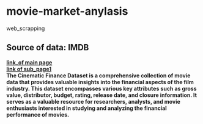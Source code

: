 # movie-market-anylasis
web_scrapping
## Source of data: IMDB<br>
[**link_of main page**](https://www.boxofficemojo.com/showdown/)
<br>
[**link of sub_page1**](https://www.boxofficemojo.com/showdown/sd943519236/?ref_=bo_shs_sd)<br>
**The Cinematic Finance Dataset is a comprehensive collection of movie data that provides valuable insights into the financial aspects of the film industry. This dataset encompasses various key attributes such as gross value, distributor, budget, rating, release date, and closure information. It serves as a valuable resource for researchers, analysts, and movie enthusiasts interested in studying and analyzing the financial performance of movies.**
